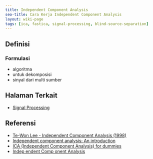 ```yaml
---
title: Independent Component Analysis
seo-title: Cara Kerja Independent Component Analysis
layout: wiki-page
tags: [ica, fastica, signal-processing, blind-source-separation]
---
```


## Definisi

### Formulasi
- algoritma
- untuk dekomposisi
- sinyal dari multi sumber

## Halaman Terkait
- [Signal Processing](/wiki/wiki/sig/signal-processing/)

## Referensi
- [Te-Won Lee - Independent Component Analysis (1998)](https://link.springer.com/book/10.1007/978-1-4757-2851-4)
- [Independent component analysis: An introduction](https://www.emerald.com/insight/content/doi/10.1016/j.aci.2018.08.006/full/html)
- [ICA (Independent Component Analysis) for dummies](https://cerco.cnrs.fr/pagesp/arno/indexica.html)
- [Indep endent Comp onent Analysis](https://www.cs.jhu.edu/~ayuille/courses/Stat161-261-Spring14/HyvO00-icatut.pdf)

